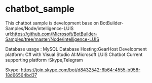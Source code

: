 # chatbot_sample

This chatbot sample is development base on BotBuilder-Samples/Node/intelligence-LUIS 
url:https://github.com/Microsoft/BotBuilder-Samples/tree/master/Node/intelligence-LUIS

Database usage : MySQL
Database Hosting:GearHost
Development platform: C# with Visual Studio
AI:Microsoft LUIS
Chatbot Current supporting platform :Skype,Telegram

Skype: https://join.skype.com/bot/d8432542-6b64-4555-b958-18d66564bd37
